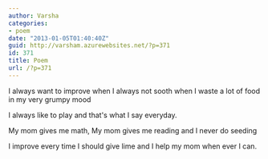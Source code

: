 ```yaml
---
author: Varsha
categories:
- poem
date: "2013-01-05T01:40:40Z"
guid: http://varsham.azurewebsites.net/?p=371
id: 371
title: Poem
url: /?p=371
---
```


I always want to improve when I always not sooth when I waste a lot of food in my very grumpy mood
  
I always like to play and  that's  what I say everyday.
  
My mom gives me math, My mom gives me reading and I never do seeding
  
I improve every time I should give lime and I help my mom when ever I can.